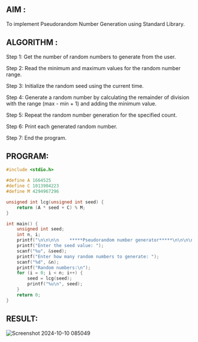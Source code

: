 ## AIM : 
To implement Pseudorandom Number Generation using Standard Library.
## ALGORITHM : 

Step 1: Get the number of random numbers to generate from the user.<br>

Step 2: Read the minimum and maximum values for the random number range.<br>

Step 3: Initialize the random seed using the current time.<br>

Step 4: Generate a random number by calculating the remainder of division with the range
(max - min + 1) and adding the minimum value.<br>

Step 5: Repeat the random number generation for the specified count.<br>

Step 6: Print each generated random number.<br>

Step 7: End the program.<br>

## PROGRAM:
```c
#include <stdio.h>

#define A 1664525
#define C 1013904223
#define M 4294967296 

unsigned int lcg(unsigned int seed) {
    return (A * seed + C) % M;
}

int main() {
    unsigned int seed;
    int n, i;
    printf("\n\n\n\n    *****Pseudorandom number generator*****\n\n\n\n");
    printf("Enter the seed value: ");
    scanf("%u", &seed);
    printf("Enter how many random numbers to generate: ");
    scanf("%d", &n);
    printf("Random numbers:\n");
    for (i = 0; i < n; i++) {
        seed = lcg(seed);
        printf("%u\n", seed);
    }
    return 0;
}
```
## RESULT:
![Screenshot 2024-10-10 085049](https://github.com/user-attachments/assets/70842e06-211f-4eac-ac95-9b0f814e0f1a)



